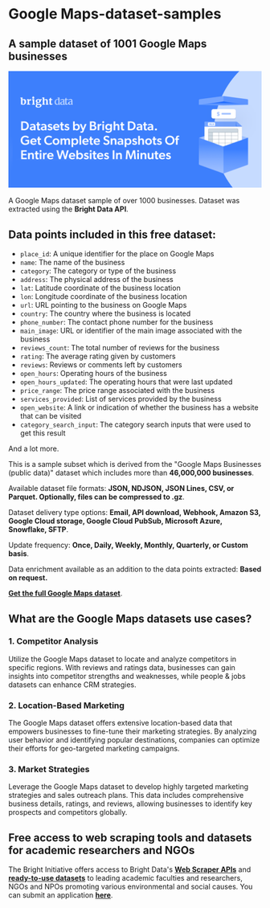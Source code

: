 # Google Maps-dataset-samples

<h2>A sample dataset of 1001 Google Maps businesses</h2>

![Google Maps dataset header](https://github.com/luminati-io/Google-Maps-dataset-samples/blob/main/google-maps-datasets.PNG)

A Google Maps dataset sample of over 1000 businesses. Dataset was extracted using the <b>Bright Data API</b>.

<h2>Data points included in this free dataset:</h2>

* ```place_id```: A unique identifier for the place on Google Maps
* ```name```: The name of the business
* ```category```: The category or type of the business
* ```address```: The physical address of the business
* ```lat```: Latitude coordinate of the business location
* ```lon```: Longitude coordinate of the business location
* ```url```: URL pointing to the business on Google Maps
* ```country```: The country where the business is located
* ```phone_number```: The contact phone number for the business
* ```main_image```: URL or identifier of the main image associated with the business
* ```reviews_count```: The total number of reviews for the business
* ```rating```: The average rating given by customers
* ```reviews```: Reviews or comments left by customers
* ```open_hours```: Operating hours of the business
* ```open_hours_updated```: The operating hours that were last updated
* ```price_range```: The price range associated with the business
* ```services_provided```: List of services provided by the business
* ```open_website```: A link or indication of whether the business has a website that can be visited
* ```category_search_input```: The category search inputs that were used to get this result

And a lot more.

This is a sample subset which is derived from the "Google Maps Businesses (public data)"
dataset which includes more than <b>46,000,000 businesses</b>.

Available dataset file formats: <b>JSON, NDJSON, JSON Lines, CSV, or Parquet. Optionally, files can be compressed to .gz</b>.

Dataset delivery type options: <b>Email, API download, Webhook, Amazon S3, Google Cloud storage, Google Cloud PubSub, Microsoft Azure, Snowflake, SFTP</b>.

Update frequency: <b>Once, Daily, Weekly, Monthly, Quarterly, or Custom basis</b>.

Data enrichment available as an addition to the data points extracted: <b>Based on request.</b>

<b>[Get the full Google Maps dataset](https://brightdata.com/products/datasets/google-maps)</b>.

<h2>What are the Google Maps datasets use cases?</h2>

<h3>1. Competitor Analysis</h3>
Utilize the Google Maps dataset to locate and analyze competitors in specific regions. With reviews and ratings data, businesses can gain insights into competitor strengths and weaknesses, while people & jobs datasets can enhance CRM strategies.

<h3>2. Location-Based Marketing</h3>
The Google Maps dataset offers extensive location-based data that empowers businesses to fine-tune their marketing strategies. By analyzing user behavior and identifying popular destinations, companies can optimize their efforts for geo-targeted marketing campaigns.

<h3>3. Market Strategies</h3>
Leverage the Google Maps dataset to develop highly targeted marketing strategies and sales outreach plans. This data includes comprehensive business details, ratings, and reviews, allowing businesses to identify key prospects and competitors globally.

<h2>Free access to web scraping tools and datasets for academic researchers and NGOs</h2>

The Bright Initiative offers access to Bright Data's <b>[Web Scraper APIs](https://brightdata.com/businesses/web-scraper)</b> and <b>[ready-to-use datasets](https://brightdata.com/businesses/datasets)</b> to leading academic faculties and researchers, NGOs and NPOs promoting various environmental and social causes. You can submit an application <b>[here](https://brightinitiative.com)</b>.
